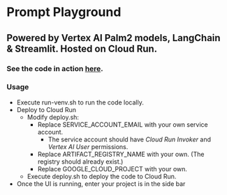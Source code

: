 # Prompt Playground
 
## Powered by Vertex AI Palm2 models, LangChain & Streamlit. Hosted on Cloud Run.

### See the code in action [here](https://thepromptplayground.xyz/).

### Usage
* Execute run-venv.sh to run the code locally.
* Deploy to Cloud Run
    * Modify deploy.sh:
        * Replace SERVICE_ACCOUNT_EMAIL with your own service account. 
            * The service account should have _Cloud Run Invoker_ and _Vertex AI User_ permissions.
        * Replace ARTIFACT_REGISTRY_NAME with your own. (The registry should already exist.)
        * Replace GOOGLE_CLOUD_PROJECT with your own.
    * Execute deploy.sh to deploy the code to Cloud Run.
* Once the UI is running, enter your project is in the side bar